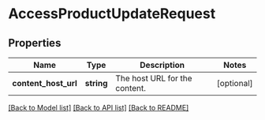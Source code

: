 # AccessProductUpdateRequest

## Properties
Name | Type | Description | Notes
------------ | ------------- | ------------- | -------------
**content_host_url** | **string** | The host URL for the content. | [optional] 

[[Back to Model list]](../README.md#documentation-for-models) [[Back to API list]](../README.md#documentation-for-api-endpoints) [[Back to README]](../README.md)


